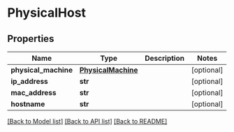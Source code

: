 # PhysicalHost

## Properties
Name | Type | Description | Notes
------------ | ------------- | ------------- | -------------
**physical_machine** | [**PhysicalMachine**](PhysicalMachine.md) |  | [optional] 
**ip_address** | **str** |  | [optional] 
**mac_address** | **str** |  | [optional] 
**hostname** | **str** |  | [optional] 

[[Back to Model list]](../README.md#documentation-for-models) [[Back to API list]](../README.md#documentation-for-api-endpoints) [[Back to README]](../README.md)


